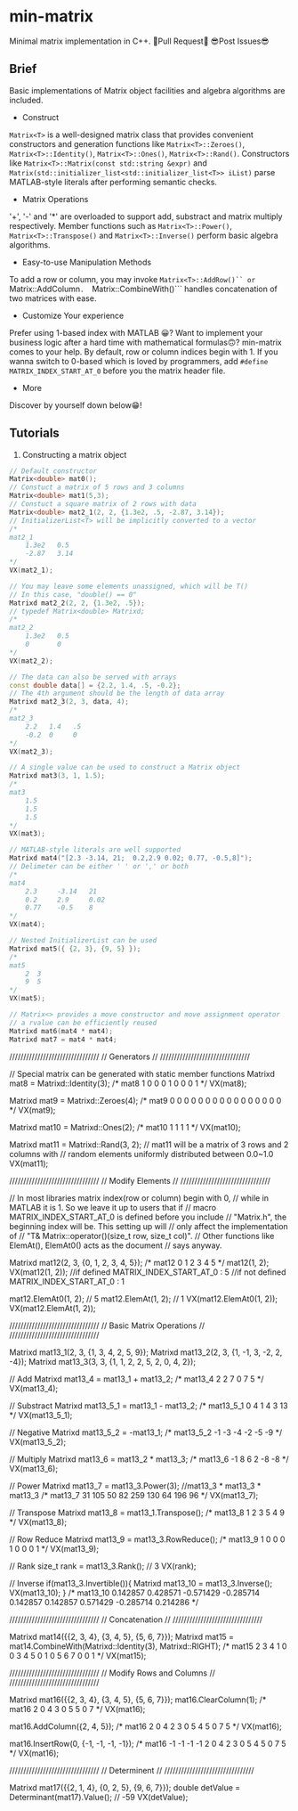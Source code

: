# min-matrix
Minimal matrix implementation in C++.
:hugs:Pull Request:hugs:  :sunglasses:Post Issues:sunglasses:

## Brief

Basic implementations of Matrix object facilities and algebra algorithms are included. 

* Construct

```Matrix<T>``` is a well-designed matrix class that provides convenient constructors and generation functions like ```Matrix<T>::Zeroes()```, ```Matrix<T>::Identity()```, ```Matrix<T>::Ones()```, ```Matrix<T>::Rand()```. Constructors like ```Matrix<T>::Matrix(const std::string &expr)``` and ```Matrix(std::initializer_list<std::initializer_list<T>> iList)``` parse MATLAB-style literals after performing semantic checks.

* Matrix Operations

'+', '-' and '*' are overloaded to support add, substract and matrix multiply respectively.
Member functions such as ```Matrix<T>::Power()```, ```Matrix<T>::Transpose()``` and ```Matrix<T>::Inverse()``` perform basic algebra algorithms.

* Easy-to-use Manipulation Methods

To add a row or column, you may invoke ```Matrix<T>::AddRow()`` or ```Matrix<T>::AddColumn```. 
```Matrix<T>::CombineWith()``` handles concatenation of two matrices with ease.

* Customize Your experience

Prefer using 1-based index with MATLAB 😀? Want to implement your business logic after a hard time with mathematical formulas:upside_down_face:? min-matrix comes to your help. By default, row or column indices begin with 1. If you wanna switch to 0-based which is loved by programmers, add ```#define MATRIX_INDEX_START_AT_0``` before you the matrix header file.
    
* More

Discover by yourself down below:grin:!

## Tutorials

1. Constructing a matrix object    
```C++
// Default constructor
Matrix<double> mat0();
// Constuct a matrix of 5 rows and 3 columns
Matrix<double> mat1(5,3);
// Constuct a square matrix of 2 rows with data
Matrix<double> mat2_1(2, 2, {1.3e2, .5, -2.87, 3.14});
// InitializerList<T> will be implicitly converted to a vector
/*
mat2_1
    1.3e2   0.5
    -2.87   3.14
*/
VX(mat2_1);

// You may leave some elements unassigned, which will be T()
// In this case, "double() == 0"
Matrixd mat2_2(2, 2, {1.3e2, .5}); 
// typedef Matrix<double> Matrixd;
/*
mat2_2
    1.3e2   0.5
    0       0
*/
VX(mat2_2);

// The data can also be served with arrays
const double data[] = {2.2, 1.4, .5, -0.2};
// The 4th argument should be the length of data array
Matrixd mat2_3(2, 3, data, 4);
/*
mat2_3
    2.2   1.4   .5
    -0.2  0     0
*/
VX(mat2_3);

// A single value can be used to construct a Matrix object
Matrixd mat3(3, 1, 1.5);
/*
mat3
    1.5
    1.5
    1.5
*/
VX(mat3);

// MATLAB-style literals are well supported
Matrixd mat4("[2.3 -3.14, 21;  0.2,2.9 0.02; 0.77, -0.5,8]");
// Delimeter can be either ' ' or ',' or both
/*
mat4
    2.3     -3.14   21
    0.2     2.9     0.02
    0.77    -0.5    8
*/
VX(mat4);

// Nested InitializerList can be used
Matrixd mat5({ {2, 3}, {9, 5} });
/*
mat5
    2  3
    9  5
*/
VX(mat5);

// Matrix<> provides a move constructor and move assignment operator
// a rvalue can be efficiently reused
Matrixd mat6(mat4 * mat4);
Matrixd mat7 = mat4 * mat4;
```

////////////////////////////////
//         Generators         //
////////////////////////////////

// Special matrix can be generated with static member functions
Matrixd mat8 = Matrixd::Identity(3);
/*
mat8
    1	0	0
    0	1	0
    0	0	1
*/
VX(mat8);

Matrixd mat9 = Matrixd::Zeroes(4);
/*
mat9
    0	0	0	0
    0	0	0	0
    0	0	0	0
    0	0	0	0
*/
VX(mat9);

Matrixd mat10 = Matrixd::Ones(2);
/*
mat10
    1	1
    1	1
*/
VX(mat10);

Matrixd mat11 = Matrixd::Rand(3, 2);
// mat11 will be a matrix of 3 rows and 2 columns with
// random elements uniformly distributed between 0.0~1.0
VX(mat11);

////////////////////////////////
//       Modify Elements      //
////////////////////////////////

// In most libraries matrix index(row or column) begin with 0,
// while in MATLAB it is 1. So we leave it up to users that if
// macro MATRIX_INDEX_START_AT_0 is defined before you include
// "Matrix.h", the beginning index will be. This setting up will
// only affect the implementation of 
// "T& Matrix<T>::operator()(size_t row, size_t col)".
// Other functions like ElemAt(), ElemAt0() acts as the document
// says anyway.

Matrixd mat12(2, 3, {0, 1, 2, 3, 4, 5});
/*
mat12
    0	1	2
    3	4	5
*/
mat12(1, 2);
VX(mat12(1, 2));
//if defined MATRIX_INDEX_START_AT_0 		: 5
//if not defined MATRIX_INDEX_START_AT_0	: 1

mat12.ElemAt0(1, 2); // 5
mat12.ElemAt(1, 2);  // 1
VX(mat12.ElemAt0(1, 2));
VX(mat12.ElemAt(1, 2));

////////////////////////////////
//  Basic Matrix Operations   //
////////////////////////////////

Matrixd mat13_1(2, 3, {1, 3, 4, 2, 5, 9});
Matrixd mat13_2(2, 3, {1, -1, 3, -2, 2, -4});
Matrixd mat13_3(3, 3, {1, 1, 2, 2, 5, 2, 0, 4, 2});

// Add
Matrixd mat13_4 = mat13_1 + mat13_2;
/*
mat13_4
    2    2    7
    0    7    5
*/
VX(mat13_4);

// Substract
Matrixd mat13_5_1 = mat13_1 - mat13_2;
/*
mat13_5_1
    0   4   1
    4   3   13
*/
VX(mat13_5_1);

// Negative
Matrixd mat13_5_2 = -mat13_1;
/*
mat13_5_2
    -1   -3   -4
    -2   -5   -9
*/
VX(mat13_5_2);

// Multiply
Matrixd mat13_6 = mat13_2 * mat13_3;
/*
mat13_6
    -1   8    6
    2    -8   -8
*/
VX(mat13_6);

// Power
Matrixd mat13_7 = mat13_3.Power(3); //mat13_3 * mat13_3 * mat13_3
/*
mat13_7
    31    105    50
    82    259    130
    64    196    96
*/
VX(mat13_7);

// Transpose
Matrixd mat13_8 = mat13_1.Transpose();
/*
mat13_8
    1    2
    3    5
    4    9
*/
VX(mat13_8);

// Row Reduce
Matrixd mat13_9 = mat13_3.RowReduce();
/*
mat13_9
    1   0   0
    0   1   0
    0   0   1
*/
VX(mat13_9);

// Rank
size_t rank = mat13_3.Rank();
// 3
VX(rank);

// Inverse
if(mat13_3.Invertible()){
    Matrixd mat13_10 = mat13_3.Inverse();
    VX(mat13_10);
}
/*
mat13_10
    0.142857     0.428571     -0.571429
    -0.285714    0.142857     0.142857
    0.571429     -0.285714    0.214286
*/

////////////////////////////////
//       Concatenation        //
////////////////////////////////

Matrixd mat14({{2, 3, 4}, {3, 4, 5}, {5, 6, 7}});
Matrixd mat15 = mat14.CombineWith(Matrixd::Identity(3), Matrixd::RIGHT);
/*
mat15
    2   3   4   1   0   0
    3   4   5   0   1   0
    5   6   7   0   0   1
*/
VX(mat15);

////////////////////////////////
//   Modify Rows and Columns  //
////////////////////////////////

Matrixd mat16({{2, 3, 4}, {3, 4, 5}, {5, 6, 7}});
mat16.ClearColumn(1);
/*
mat16
    2   0   4
    3   0   5
    5   0   7
*/
VX(mat16);

mat16.AddColumn({2, 4, 5});
/*
mat16
    2   0   4   2
    3   0   5   4
    5   0   7   5
*/
VX(mat16);

mat16.InsertRow(0, {-1, -1, -1, -1});
/*
mat16
    -1  -1  -1  -1
    2   0   4   2
    3   0   5   4
    5   0   7   5
*/
VX(mat16);

////////////////////////////////
//         Determinent        // 
////////////////////////////////

Matrixd mat17({{2, 1, 4}, {0, 2, 5}, {9, 6, 7}});
double detValue = Determinant<double>(mat17).Value();
// -59
VX(detValue);
